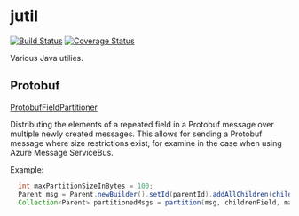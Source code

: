 # jutil

[![Build Status](https://travis-ci.org/chrisgleissner/jutil.svg?branch=master)](https://travis-ci.org/chrisgleissner/jutil)
[![Coverage Status](https://coveralls.io/repos/github/chrisgleissner/jutil/badge.svg?branch=master)](https://coveralls.io/github/chrisgleissner/jutil?branch=master)

Various Java utilies.

## Protobuf

[ProtobufFieldPartitioner](https://github.com/chrisgleissner/jutil/blob/master/protobuf/src/main/java/uk/gleissner/jutil/protobuf/ProtobufFieldPartitioner.java)

Distributing the elements of a repeated field in a Protobuf message over multiple newly created messages. This allows for sending a Protobuf message where size restrictions exist, for examine in the case when using Azure Message ServiceBus.

Example:
```java
  int maxPartitionSizeInBytes = 100;
  Parent msg = Parent.newBuilder().setId(parentId).addAllChildren(children(1, 2, 3)).build();
  Collection<Parent> partitionedMsgs = partition(msg, childrenField, maxPartitionSizeInBytes);
```

